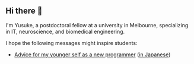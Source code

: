 ## Hi there 👋

I'm Yusuke, a postdoctoral fellow at a university in Melbourne, specializing in IT, neuroscience, and biomedical engineering.

I hope the following messages might inspire students:
- [Advice for my younger self as a new programmer](./advice-for-my-younger-myself-en.md) ([in Japanese](./advice-for-my-younger-myself-ja.md))
